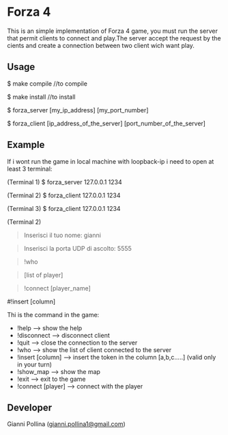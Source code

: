 Forza 4
=======

This is an simple implementation of Forza 4 game, you must run the server
that permit clients to connect and play.The server accept the request by 
the cients and create a connection between two client wich want play.


Usage
------

$ make compile //to compile

$ make install //to install

$ forza_server [my_ip_address] [my_port_number]

$ forza_client [ip_address_of_the_server] [port_number_of_the_server]


Example
-------
If i wont run the game in local machine with loopback-ip i need to open at least 3 terminal:

(Terminal 1)
$ forza_server 127.0.0.1 1234

(Terminal 2)
$ forza_client 127.0.0.1 1234

(Terminal 3)
$ forza_client 127.0.0.1 1234


(Terminal 2)

> Inserisci il tuo nome: gianni

> Inserisci la porta UDP di ascolto: 5555

> !who

> [list of player]

>!connect [player_name]

#!insert [column]


Thi is the command in the game:
 * !help --> show the help
 * !disconnect --> disconnect client
 * !quit --> close the connection to the server
 * !who --> show the list of client connected to the server
 * !insert [column] --> insert the token in the column [a,b,c.....] (valid only in your turn)
 * !show_map --> show the map
 * !exit --> exit to the game
 * !connect [player] --> connect with the player



 Developer
-----------
Gianni Pollina (gianni.pollina1@gmail.com)